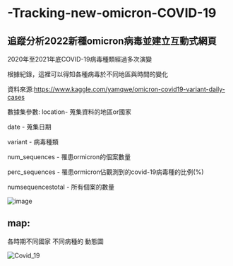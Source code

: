 # -Tracking-new-omicron-COVID-19
## 追蹤分析2022新種omicron病毒並建立互動式網頁

2020年至2021年底COVID-19病毒種類經過多次演變

根據紀錄，這裡可以得知各種病毒於不同地區與時間的變化

資料來源:https://www.kaggle.com/yamqwe/omicron-covid19-variant-daily-cases

數據集參數:
location- 蒐集資料的地區or國家

date - 蒐集日期

variant - 病毒種類

num_sequences - 罹患ormicron的個案數量

perc_sequences -  罹患ormicron佔觀測到的covid-19病毒種的比例(%)

numsequencestotal - 所有個案的數量

![image](https://user-images.githubusercontent.com/64676970/152749668-5cb44c1d-e2c8-48bb-9831-e2bc25e3e666.png)


## map:
各時期不同國家 不同病種的 動態圖

![Covid_19](https://user-images.githubusercontent.com/64676970/152749511-a1295304-f4ef-4570-b4c3-b63229fe2cc9.gif)
